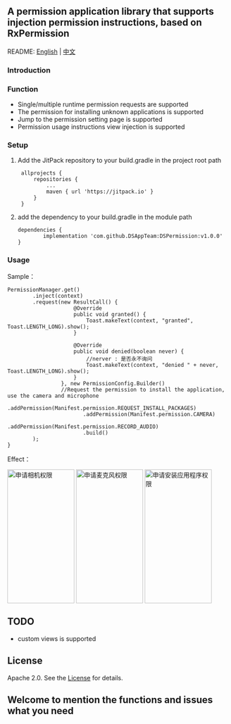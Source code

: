 ## A permission application library that supports injection permission instructions, based on RxPermission

README: [English](https://github.com/DSAppTeam/DSPermission/blob/master/README.md) | [中文](https://github.com/DSAppTeam/DSPermission/blob/master/README-ZH.md)

### Introduction

### Function
* Single/multiple runtime permission requests are supported 
* The permission for installing unknown applications is supported 
* Jump to the permission setting page is supported 
* Permission usage instructions view injection is supported

### Setup
1. Add the JitPack repository to your build.gradle in the project root path

   ```
    allprojects {
        repositories {
            ...
            maven { url 'https://jitpack.io' }
        }
    }
   ```
2. add the dependency to your build.gradle in the module path
    ```
    dependencies {
	        implementation 'com.github.DSAppTeam:DSPermission:v1.0.0'
	}
    ```


### Usage
Sample：
```
PermissionManager.get()
        .inject(context)
        .request(new ResultCall() {
                     @Override
                     public void granted() {
                         Toast.makeText(context, "granted", Toast.LENGTH_LONG).show();
                     }

                     @Override
                     public void denied(boolean never) {
                     	 //nerver : 是否永不询问
                         Toast.makeText(context, "denied " + never, Toast.LENGTH_LONG).show();
                     }
                 }, new PermissionConfig.Builder()
                 //Request the permission to install the application, use the camera and microphone
                        .addPermission(Manifest.permission.REQUEST_INSTALL_PACKAGES)
                        .addPermission(Manifest.permission.CAMERA)
                        .addPermission(Manifest.permission.RECORD_AUDIO)
                        .build()
        );
}

```

Effect：

<img src="https://img-blog.csdnimg.cn/6697bf45808a4e7897822234f3200718.png" alt="申请相机权限" width = "152" height = "304.25" align=center />

<img src="https://img-blog.csdnimg.cn/43fab92a1ba04cffa496d04cfa5bb3ee.png" alt="申请麦克风权限" width = "152" height = "304.25" align=center />

<img src="https://img-blog.csdnimg.cn/b39acca1d7304e449b3e1466f969f940.png" alt="申请安装应用程序权限" width = "152" height = "304.25" align=center />

## TODO
* custom views is supported

## License
Apache 2.0. See the [License](https://github.com/DSAppTeam/DSPermission/blob/master/LICENSE)  for details.

## Welcome to mention the functions and issues what you need
